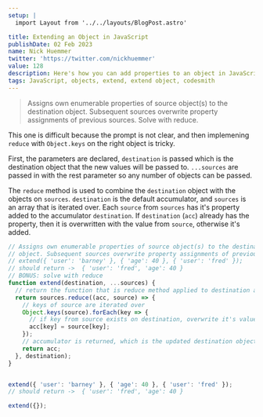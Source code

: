 ```yaml
---
setup: |
  import Layout from '../../layouts/BlogPost.astro'

title: Extending an Object in JavaScript
publishDate: 02 Feb 2023
name: Nick Huemmer
twitter: 'https://twitter.com/nickhuemmer'
value: 128
description: Here's how you can add properties to an object in JavaScript, from another object iteratively with reduce.
tags: JavaScript, objects, extend, extend object, codesmith
---
```


>Assigns own enumerable properties of source object(s) to the destination object. Subsequent sources overwrite property assignments of previous sources. Solve with reduce.

This one is difficult because the prompt is not clear, and then implemening `reduce` with `Object.keys` on the right object is tricky.

First, the parameters are declared, `destination` is passed which is the destination object that the new values will be passed to.  `...sources` are passed in with the rest parameter so any number of objects can be passed.

The `reduce` method is used to combine the `destination` object with the objects on `sources`.  `destination` is the default accumulator, and `sources` is an array that is iterated over.  Each `source` from `sources` has it's property added to the accumulator `destination`. If `destination` (`acc`) already has the property, then it is overwritten with the value from `source`, otherwise it's added.

```javascript
// Assigns own enumerable properties of source object(s) to the destination
// object. Subsequent sources overwrite property assignments of previous sources.
// extend({ 'user': 'barney' }, { 'age': 40 }, { 'user': 'fred' });
// should return ->  { 'user': 'fred', 'age': 40 }
// BONUS: solve with reduce
function extend(destination, ...sources) {
  // return the function that is reduce method applied to destination as the accumulator and each source object value with matching key
  return sources.reduce((acc, source) => {
    // keys of source are iterated over
    Object.keys(source).forEach(key => {
      // if key from source exists on destination, overwrite it's value, if not, add it as a prop
      acc[key] = source[key];
    });
    // accumulator is returned, which is the updated destination object.
    return acc;
  }, destination);
}


extend({ 'user': 'barney' }, { 'age': 40 }, { 'user': 'fred' });
// should return ->  { 'user': 'fred', 'age': 40 }

extend({});
```
